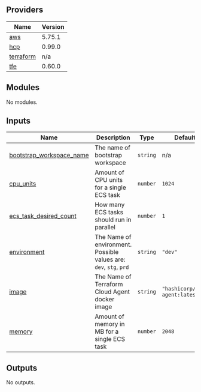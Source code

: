 <!-- BEGIN_TF_DOCS -->
## Providers

| Name | Version |
|------|---------|
| <a name="provider_aws"></a> [aws](#provider\_aws) | 5.75.1 |
| <a name="provider_hcp"></a> [hcp](#provider\_hcp) | 0.99.0 |
| <a name="provider_terraform"></a> [terraform](#provider\_terraform) | n/a |
| <a name="provider_tfe"></a> [tfe](#provider\_tfe) | 0.60.0 |

## Modules

No modules.

## Inputs

| Name | Description | Type | Default | Required |
|------|-------------|------|---------|:--------:|
| <a name="input_bootstrap_workspace_name"></a> [bootstrap\_workspace\_name](#input\_bootstrap\_workspace\_name) | The name of bootstrap workspace | `string` | n/a | yes |
| <a name="input_cpu_units"></a> [cpu\_units](#input\_cpu\_units) | Amount of CPU units for a single ECS task | `number` | `1024` | no |
| <a name="input_ecs_task_desired_count"></a> [ecs\_task\_desired\_count](#input\_ecs\_task\_desired\_count) | How many ECS tasks should run in parallel | `number` | `1` | no |
| <a name="input_environment"></a> [environment](#input\_environment) | The Name of environment. Possible values are: `dev`, `stg`, `prd` | `string` | `"dev"` | no |
| <a name="input_image"></a> [image](#input\_image) | The Name of Terraform Cloud Agent docker image | `string` | `"hashicorp/tfc-agent:latest"` | no |
| <a name="input_memory"></a> [memory](#input\_memory) | Amount of memory in MB for a single ECS task | `number` | `2048` | no |

## Outputs

No outputs.
<!-- END_TF_DOCS -->
